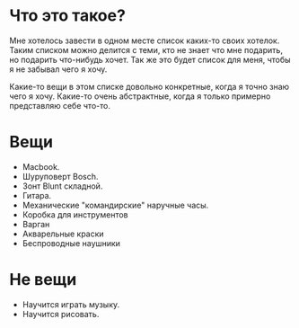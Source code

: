 # Что это такое?

Мне хотелось завести в одном месте список каких-то своих хотелок. Таким списком можно делится с теми, кто не знает что мне подарить, но подарить что-нибудь хочет. Так же это будет список для меня, чтобы я не забывал чего я хочу. 

Какие-то вещи в этом списке довольно конкретные, когда я точно знаю чего я хочу. Какие-то очень абстрактные, когда я только примерно представляю себе что-то.

# Вещи

 * Macbook.  
 * Шуруповерт Bosch.   
 * Зонт Blunt складной.  
 * Гитара.  
 * Механические "командирские" наручные часы.   
 * Коробка для инструментов
 * Варган
 * Акварельные краски
 * Беcпроводные наушники
 

# Не вещи

 * Научится играть музыку. 
 * Научится рисовать. 

